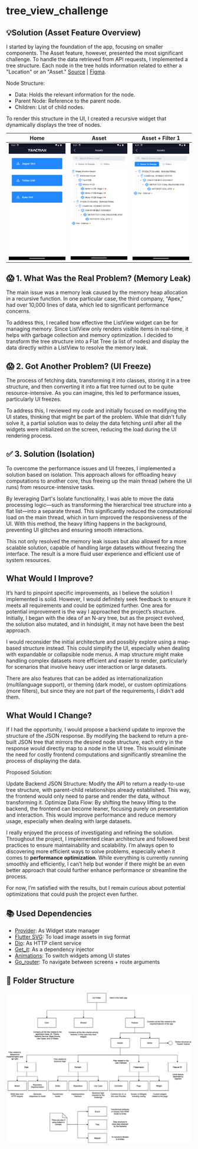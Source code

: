 # tree_view_challenge

💡Solution (Asset Feature Overview)
-

I started by laying the foundation of the app, focusing on smaller components. The Asset feature, however, presented the most significant challenge. To handle the data retrieved from API requests, I implemented a tree structure. Each node in the tree holds information related to either a "Location" or an "Asset." [Source](https://github.com/tractian/challenges/tree/main/mobile) | [Figma](https://www.figma.com/design/IP50SSLkagXsUNWiZj0PjP/%5BCareers%5D-Flutter-Challenge-v2?node-id=0-1&node-type=canvas&t=1qf8I6oons3D26iJ-0).

Node Structure:

- Data: Holds the relevant information for the node.
- Parent Node: Reference to the parent node.
- Children: List of child nodes.

To render this structure in the UI, I created a recursive widget that dynamically displays the tree of nodes.


| Home      | Asset      | Asset + Filter 1
|------------|-------------|-------------|
|  <img src="https://github.com/nekomaruh/tree_view_challenge/blob/main/docs/home.png" width="250"> |  <img src="https://github.com/nekomaruh/tree_view_challenge/blob/main/docs/asset.png" width="250"> | <img src="https://github.com/nekomaruh/tree_view_challenge/blob/main/docs/asset_1.png" width="250"> 


😱 1. What Was the Real Problem? (Memory Leak)
- 
The main issue was a memory leak caused by the memory heap allocation in a recursive function. In one particular case, the third company, "Apex," had over 10,000 lines of data, which led to significant performance concerns.

To address this, I recalled how effective the ListView widget can be for managing memory. Since ListView only renders visible items in real-time, it helps with garbage collection and memory optimization. I decided to transform the tree structure into a Flat Tree (a list of nodes) and display the data directly within a ListView to resolve the memory leak.

😱 2. Got Another Problem? (UI Freeze)
-
The process of fetching data, transforming it into classes, storing it in a tree structure, and then converting it into a flat tree turned out to be quite resource-intensive. As you can imagine, this led to performance issues, particularly UI freezes.

To address this, I reviewed my code and initially focused on modifying the UI states, thinking that might be part of the problem. While that didn't fully solve it, a partial solution was to delay the data fetching until after all the widgets were initialized on the screen, reducing the load during the UI rendering process.

✅ 3. Solution (Isolation)
-
To overcome the performance issues and UI freezes, I implemented a solution based on isolation. This approach allows for offloading heavy computations to another core, thus freeing up the main thread (where the UI runs) from resource-intensive tasks.

By leveraging Dart's Isolate functionality, I was able to move the data processing logic—such as transforming the hierarchical tree structure into a flat list—into a separate thread. This significantly reduced the computational load on the main thread, which in turn improved the responsiveness of the UI. With this method, the heavy lifting happens in the background, preventing UI glitches and ensuring smooth interactions.

This not only resolved the memory leak issues but also allowed for a more scalable solution, capable of handling large datasets without freezing the interface. The result is a more fluid user experience and efficient use of system resources.

What Would I Improve?
-
It’s hard to pinpoint specific improvements, as I believe the solution I implemented is solid. However, I would definitely seek feedback to ensure it meets all requirements and could be optimized further. One area for potential improvement is the way I approached the project’s structure. Initially, I began with the idea of an N-ary tree, but as the project evolved, the solution also mutated, and in hindsight, it may not have been the best approach.

I would reconsider the initial architecture and possibly explore using a map-based structure instead. This could simplify the UI, especially when dealing with expandable or collapsible node menus. A map structure might make handling complex datasets more efficient and easier to render, particularly for scenarios that involve heavy user interaction or large datasets.

There are also features that can be added as internationalization (multilanguage support), or theming (dark mode), or custom optimizations (more filters), but since they are not part of the requirements, I didn't add them.

What Would I Change?
-
If I had the opportunity, I would propose a backend update to improve the structure of the JSON response. By modifying the backend to return a pre-built JSON tree that mirrors the desired node structure, each entry in the response would directly map to a node in the UI tree. This would eliminate the need for costly frontend computations and significantly streamline the process of displaying the data.

Proposed Solution:

Update Backend JSON Structure: Modify the API to return a ready-to-use tree structure, with parent-child relationships already established. This way, the frontend would only need to parse and render the data, without transforming it.
Optimize Data Flow: By shifting the heavy lifting to the backend, the frontend can become leaner, focusing purely on presentation and interaction. This would improve performance and reduce memory usage, especially when dealing with large datasets.


I really enjoyed the process of investigating and refining the solution. Throughout the project, I implemented clean architecture and followed best practices to ensure maintainability and scalability. I’m always open to discovering more efficient ways to solve problems, especially when it comes to **performance optimization**. While everything is currently running smoothly and efficiently, I can’t help but wonder if there might be an even better approach that could further enhance performance or streamline the process.

For now, I’m satisfied with the results, but I remain curious about potential optimizations that could push the project even further.

📚 Used Dependencies
-
- [Provider](https://pub.dev/packages/provider): As Widget state manager
- [Flutter SVG](https://pub.dev/packages/flutter_svg): To load image assets in svg format
- [Dio](https://pub.dev/packages/dio): As HTTP client service
- [Get_it](https://pub.dev/packages/get_it): As a dependency injector
- [Animations](https://pub.dev/packages/animations): To switch widgets among UI states
- [Go_router](https://pub.dev/packages/go_router): To navigate between screens + route arguments

📂 Folder Structure
-
<img src="https://github.com/nekomaruh/tree_view_challenge/blob/main/docs/folder.png" width="800">


